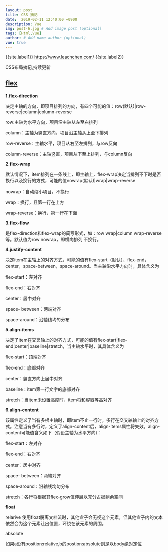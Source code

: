 ```yaml
---
layout: post
title: CSS 摘记
date:  2019-02-11 12:40:00 +0900  
description: Vue
img: post-6.jpg # Add image post (optional)
tags: [Html,Vue]
author: # Add name author (optional)
vue: true
---
```


{{site.label1}} <a href="https://www.leachchen.com/" target="\_blank">https://www.leachchen.com/</a> {{site.label2}}

CSS布局摘记,持续更新

## <a href="https://www.cnblogs.com/nuannuan7362/p/5823381.html" target="\_blank">flex</a> ##

**1.flex-direction**

决定主轴的方向，即项目排列的方向，有四个可能的值：row(默认)|row-reverse|column|column-reverse

row:主轴为水平方向，项目沿主轴从左至右排列

column：主轴为竖直方向，项目沿主轴从上至下排列

row-reverse：主轴水平，项目从右至左排列，与row反向

column-reverse：主轴竖直，项目从下至上排列，与column反向

**2.flex-wrap**

默认情况下，item排列在一条线上，即主轴上，flex-wrap决定当排列不下时是否换行以及换行的方式，可能的值nowrap(默认)|wrap|wrap-reverse

nowrap：自动缩小项目，不换行

wrap：换行，且第一行在上方

wrap-reverse：换行，第一行在下面

**3.flex-flow**

是flex-direction和flex-wrap的简写形式，如：row wrap|column wrap-reverse等。默认值为row nowrap，即横向排列 不换行。

**4.justify-content**

决定item在主轴上的对齐方式，可能的值有flex-start（默认），flex-end，center，space-between，space-around。当主轴沿水平方向时，具体含义为

flex-start：左对齐

flex-end：右对齐

center：居中对齐

space- between：两端对齐

space-around：沿轴线均匀分布

**5.align-items**

决定了item在交叉轴上的对齐方式，可能的值有flex-start|flex-end|center|baseline|stretch，当主轴水平时，其具体含义为

flex-start：顶端对齐

flex-end：底部对齐

center：竖直方向上居中对齐

baseline：item第一行文字的底部对齐

stretch：当item未设置高度时，item将和容器等高对齐


**6.align-content**

该属性定义了当有多根主轴时，即item不止一行时，多行在交叉轴轴上的对齐方式。注意当有多行时，定义了align-content后，align-items属性将失效。align-content可能值含义如下（假设主轴为水平方向）：

flex-start：左对齐

flex-end：右对齐

center：居中对齐

space- between：两端对齐

space-around：沿轴线均匀分布

stretch：各行将根据其flex-grow值伸展以充分占据剩余空间


**float**

relarive 使用float脱离文档流时，其他盒子会无视这个元素，但其他盒子内的文本依然会为这个元素让出位置，环绕在该元素的周围。

absolute 

<div id="相对元素a">
     <div id="绝对元素b"></div>
</div>

如果a没有position:relative,b的postion:absolute则是以body绝对定位
